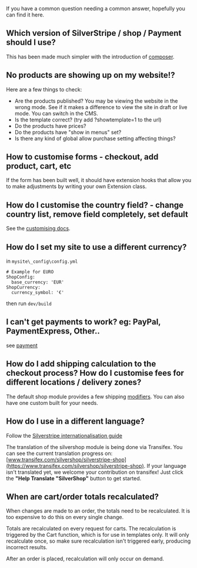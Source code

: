 If you have a common question needing a common answer, hopefully you can find it here.

## Which version of SilverStripe / shop / Payment should I use?

This has been made much simpler with the introduction of [composer](https://getcomposer.org/).

## No products are showing up on my website!?

Here are a few things to check:

 * Are the products published? You may be viewing the website in the wrong mode. See if it makes a difference to view the site in draft or live mode. You can switch in the CMS.
 * Is the template correct? (try add ?showtemplate=1 to the url)
 * Do the products have prices?
 * Do the products have "show in menus" set?
 * Is there any kind of global allow purchase setting affecting things?

## How to customise forms - checkout, add product, cart, etc

If the form has been built well, it should have extension hooks that allow you to make adjustments by writing your own Extension class.

## How do I customise the country field? - change country list, remove field completely, set default

See the [customising docs](../02_Customisation/index.md).

## How do I set my site to use a different currency?

in `mysite\_config\config.yml`

```
# Example for EURO
ShopConfig:
  base_currency: 'EUR'
ShopCurrency:
  currency_symbol: '€'
```

then run `dev/build`

## I can't get payments to work? eg: PayPal, PaymentExpress, Other..

see [payment](06_Payment.md)

## How do I add shipping calculation to the checkout process? How do I customise fees for different locations / delivery zones?

The default shop module provides a few shipping [modifiers](../03_How_It_Works/Order_Modifiers.md). You can also have one custom built for your needs.

## How do I use in a different language?

Follow the [Silverstripe internationalisation guide](http://docs.silverstripe.org/en/developer_guides/i18n/)


The translation of the silvershop module is being done via Transifex. You can see the current translation progress on: [www.transifex.com/silvershop/silverstripe-shop](https://www.transifex.com/silvershop/silverstripe-shop). 
If your language isn't translated yet, we welcome your contribution on transifex! Just click the **"Help Translate "SilverShop"** button to get started.


## When are cart/order totals recalculated?

When changes are made to an order, the totals need to be recalculated. It is too expensive to do this on every single change.

Totals are recalculated on every request for carts. The recalculation is triggered by the Cart function,
which is for use in templates only. It will only recalculate once, so make sure recalculation isn't triggered early, producing incorrect results.

After an order is placed, recalculation will only occur on demand.
